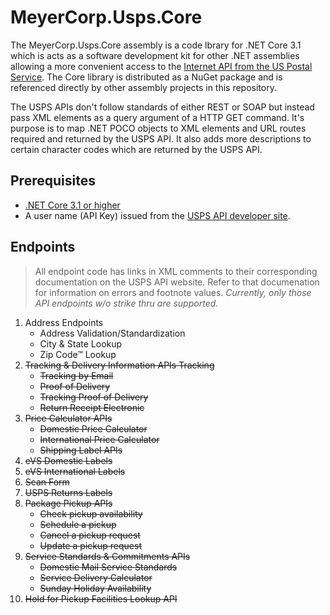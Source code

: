 ﻿# MeyerCorp.Usps.Core

The MeyerCorp.Usps.Core assembly is a code lbrary for .NET Core 3.1 which is acts as a software development kit for other .NET assemblies allowing a more convenient access to the [Internet API from the US Postal Service](https://www.usps.com/business/web-tools-apis/documentation-updates.htm). The Core library is distributed as a NuGet package and is referenced directly by other assembly projects in this repository.

The USPS APIs don't follow standards of either REST or SOAP but instead pass XML elements as a query argument of a HTTP GET command. It's purpose is to map .NET POCO objects to XML elements and URL routes required and returned by the USPS API. It also adds more descriptions to certain character codes which are returned by the USPS API.

## Prerequisites

- [.NET Core 3.1 or higher](https://dotnet.microsoft.com/download/dotnet)
- A user name (API Key) issued from the  [USPS API developer site](https://www.usps.com/business/web-tools-apis/general-api-developer-guide.htm#_Toc24631952).

## Endpoints

> All endpoint code has links in XML comments to their corresponding documentation on the USPS API website. Refer to that documenation for information on errors and footnote values. *Currently, only those API endpoints w/o strike thru are supported.*

1. Address Endpoints
    - Address Validation/Standardization
    - City & State Lookup
    - Zip Code™ Lookup
2. ~~Tracking & Delivery Information APIs
Tracking~~
    - ~~Tracking by Email~~
    - ~~Proof of Delivery~~
    - ~~Tracking Proof of Delivery~~
    - ~~Return Receipt Electronic~~
3. ~~Price Calculator APIs~~
    - ~~Domestic Price Calculator~~
    - ~~International Price Calculator~~
    - ~~Shipping Label APIs~~
4. ~~eVS Domestic Labels~~
5. ~~eVS International Labels~~
6. ~~Scan Form~~
7. ~~USPS Returns Labels~~
8. ~~Package Pickup APIs~~
    - ~~Check pickup availability~~
    - ~~Schedule a pickup~~
    - ~~Cancel a pickup request~~
    - ~~Update a pickup request~~
9. ~~Service Standards & Commitments APIs~~
    - ~~Domestic Mail Service Standards~~
    - ~~Service Delivery Calculator~~
    - ~~Sunday Holiday Availability~~
10. ~~Hold for Pickup Facilities Lookup API~~
